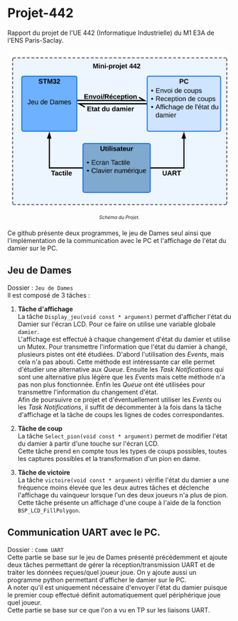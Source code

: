# Projet-442
Rapport du projet de l'UE 442 (Informatique Industrielle) du M1 E3A de l'ENS Paris-Saclay. 
<div align="center" style="margin-top:20px; margin-bottom:20px;">
      <img src="schéma.png" alt="Realistic Scenarios" width="500">
      <p style="font-size:75%;"><em>Schéma du Projet.</em></p>
</div>

Ce github présente deux programmes, le jeu de Dames seul ainsi que l'implémentation de la communication avec le PC et l'affichage de l'état du damier sur le PC. 
## Jeu de Dames
Dossier : ```Jeu de Dames```<br>
Il est composé de 3 tâches :
1. **Tâche d'affichage**<br>
  La tâche ```Display_jeu(void const * argument)``` permet d'afficher l'état du Damier sur l'écran LCD. Pour ce faire on utilise une variable globale ```damier```. <br>
  L'affichage est effectué à chaque changement d'état du damier et utilise un Mutex. Pour transmettre l'information que l'état du damier à changé, plusieurs pistes ont été étudiées. D'abord l'utilisation des *Events*, mais cela n'a pas abouti. Cette méthode est intéressante car elle permet d'étudier une alternative aux *Queue*. Ensuite les *Task Notifications* qui sont une alternative plus légère que les *Events* mais cette méthode n'a pas non plus fonctionnée. 
  Enfin les *Queue* ont été utilisées pour transmettre l'information du changement d'état.<br>
Afin de poursuivre ce projet et d'éventuellement utiliser les *Events* ou les *Task Notifications*, il suffit de décommenter à la fois dans la tâche d'affichage et la tâche de coups les lignes de codes correspondantes.

2. **Tâche de coup**<br>
  La tâche ```Select_pion(void const * argument)``` permet de modifier l'état du damier à partir d'une touche sur l'écran LCD. <br>
  Cette tâche prend en compte tous les types de coups possibles, toutes les captures possibles et la transformation d'un pion en dame.

3. **Tâche de victoire**<br>
   La tâche ```victoire(void const * argument)``` vérifie l'état du damier a une fréquence moins élevée que les deux autres tâches et déclenche l'affichage du vainqueur lorsque l'un des deux joueurs n'a plus de pion.<br>
   Cette tâche présente un affichage d'une coupe à l'aide de la fonction ```BSP_LCD_FillPolygon```.

## Communication UART avec le PC.
Dossier : ```Comm UART```<br>
Cette partie se base sur le jeu de Dames présenté précédemment et ajoute deux tâches permettant de gérer la réception/transmission UART et de traiter les données reçues/quel joueur joue. On y ajoute aussi un programme python permettant d'afficher le damier sur le PC. <br>
A noter qu'il est uniquement nécessaire d'envoyer l'état du damier puisque le premier coup effectué définit automatiquement quel périphérique joue quel joueur.<br>
Cette partie se base sur ce que l'on a vu en TP sur les liaisons UART. 
